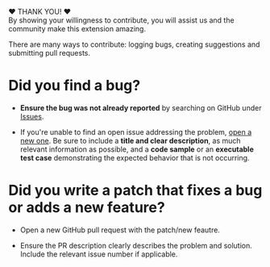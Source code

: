 :heart: THANK YOU! :heart:  
By showing your willingness to contribute, you will assist us and the community make this extension amazing.

There are many ways to contribute: logging bugs, creating suggestions and submitting pull requests.

# Did you find a bug?  
- **Ensure the bug was not already reported** by searching on GitHub under [Issues](https://github.com/ALM-Rangers/VSTS-Extension-PrintCards/issues).

- If you're unable to find an open issue addressing the problem, [open a new one](https://github.com/ALM-Rangers/VSTS-Extension-PrintCards/issues/new). Be sure to include a **title and clear description**, as much relevant information as possible, and a **code sample** or an **executable test case** demonstrating the expected behavior that is not occurring.


# Did you write a patch that fixes a bug or adds a new feature?  
- Open a new GitHub pull request with the patch/new feautre.
  
- Ensure the PR description clearly describes the problem and solution. Include the relevant issue number if applicable.

